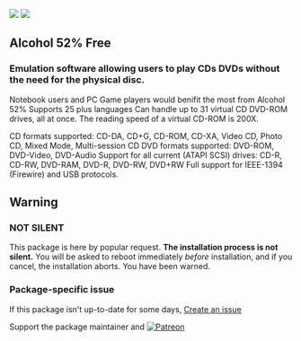 [![](https://img.shields.io/chocolatey/v/alcohol52-free?color=green&label=alcohol52-free)](https://chocolatey.org/packages/alcohol52-free) [![](https://img.shields.io/chocolatey/dt/alcohol52-free)](https://chocolatey.org/packages/alcohol52-free)

## Alcohol 52% Free

### Emulation software allowing users to play CDs DVDs without the need for the physical disc.

Notebook users and PC Game players would benifit the most from Alcohol 52% Supports 25 plus languages Can handle up to 31 virtual CD DVD-ROM drives, all at once. The reading speed of a virtual CD-ROM is 200X.

CD formats supported: CD-DA, CD+G, CD-ROM, CD-XA, Video CD, Photo CD, Mixed Mode, Multi-session CD DVD formats supported: DVD-ROM, DVD-Video, DVD-Audio Support for all current (ATAPI SCSI) drives: CD-R, CD-RW, DVD-RAM, DVD-R, DVD-RW, DVD+RW Full support for IEEE-1394 (Firewire) and USB protocols.

## Warning

### NOT SILENT

This package is here by popular request. **The installation process is not silent.** You will be asked to reboot immediately _before_ installation, and if you cancel, the installation aborts.
You have been warned.

### Package-specific issue
If this package isn't up-to-date for some days, [Create an issue](https://github.com/tunisiano187/Chocolatey-packages/issues/new/choose)

Support the package maintainer and [![Patreon](https://cdn.jsdelivr.net/gh/tunisiano187/Chocolatey-packages@d15c4e19c709e7148588d4523ffc6dd3cd3c7e5e/icons/patreon.png)](https://www.patreon.com/tunisiano)
